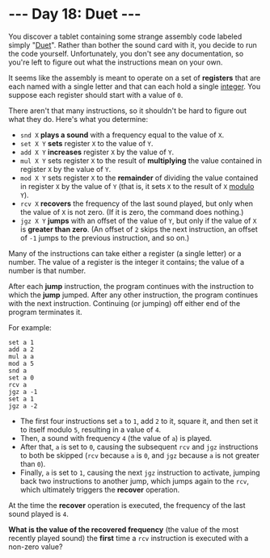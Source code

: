 # --- Day 18: Duet ---
You discover a tablet containing some strange assembly code labeled simply "[Duet](https://en.wikipedia.org/wiki/Duet)".
Rather than bother the sound card with it, you decide to run the code yourself. Unfortunately, you don't see any
documentation, so you're left to figure out what the instructions mean on your own.

It seems like the assembly is meant to operate on a set of __registers__ that are each named with a single letter and
that can each hold a single [integer](https://en.wikipedia.org/wiki/Integer). You suppose each register should start
with a value of ```0```.

There aren't that many instructions, so it shouldn't be hard to figure out what they do.  Here's what you determine:

- ```snd X``` __plays a sound__ with a frequency equal to the value of ```X```.
- ```set X Y``` __sets__ register ```X``` to the value of ```Y```.
- ```add X Y``` __increases__ register ```X``` by the value of ```Y```.
- ```mul X Y``` sets register ```X``` to the result of __multiplying__ the value contained in register ```X``` by the
value of ```Y```.
- ```mod X Y``` sets register ```X``` to the __remainder__ of dividing the value contained in register ```X``` by the
value of ```Y``` (that is, it sets ```X``` to the result of ```X```
[modulo](https://en.wikipedia.org/wiki/Modulo_operation) ```Y```).
- ```rcv X``` __recovers__ the frequency of the last sound played, but only when the value of ```X``` is not zero. (If
it is zero, the command does nothing.)
- ```jgz X Y``` __jumps__ with an offset of the value of ```Y```, but only if the value of ```X``` is __greater than
zero__. (An offset of ```2``` skips the next instruction, an offset of ```-1``` jumps to the previous instruction, and
so on.)

Many of the instructions can take either a register (a single letter) or a number. The value of a register is the
integer it contains; the value of a number is that number.

After each __jump__ instruction, the program continues with the instruction to which the __jump__ jumped. After any
other instruction, the program continues with the next instruction. Continuing (or jumping) off either end of the
program terminates it.

For example:

```
set a 1
add a 2
mul a a
mod a 5
snd a
set a 0
rcv a
jgz a -1
set a 1
jgz a -2
```
- The first four instructions set ```a``` to ```1```, add ```2``` to it, square it, and then set it to itself modulo
```5```, resulting in a value of ```4```.
- Then, a sound with frequency ```4``` (the value of ```a```) is played.
- After that, ```a``` is set to ```0```, causing the subsequent ```rcv``` and ```jgz``` instructions to both be skipped
(```rcv``` because ```a``` is ```0```, and ```jgz``` because ```a``` is not greater than ```0```).
- Finally, ```a``` is set to ```1```, causing the next ```jgz``` instruction to activate, jumping back two instructions
to another jump, which jumps again to the ```rcv```, which ultimately triggers the __recover__ operation.

At the time the __recover__ operation is executed, the frequency of the last sound played is ```4```.

__What is the value of the recovered frequency__ (the value of the most recently played sound) the __first__ time a
```rcv``` instruction is executed with a non-zero value?
